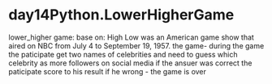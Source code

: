 # day14Python.LowerHigherGame
lower_higher game:
base on: High Low was an American game show that aired on NBC from July 4 to September 19, 1957.
the game-
during the game the paticipate get two names of celebrities and need to guess 
which celebrity as more followers on social media
if the ansuer was correct the paticipate score to his result
if he wrong - the game is over
